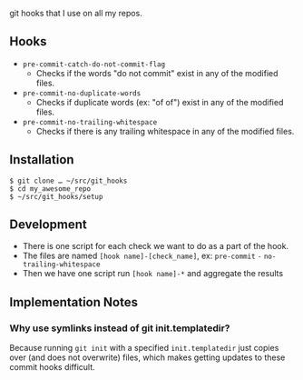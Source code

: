 git hooks that I use on all my repos.

## Hooks

- `pre-commit-catch-do-not-commit-flag`
	- Checks if the words "do not commit" exist in any of the modified files.
- `pre-commit-no-duplicate-words`
	- Checks if duplicate words (ex: "of of") exist in any of the modified files. 
- `pre-commit-no-trailing-whitespace`
	- Checks if there is any trailing whitespace in any of the modified files.

## Installation

```
$ git clone … ~/src/git_hooks
$ cd my_awesome_repo
$ ~/src/git_hooks/setup
```

## Development

- There is one script for each check we want to do as a part of the hook.
- The files are named `[hook name]-[check_name]`, ex: `pre-commit` `-` `no-trailing-whitespace`
- Then we have one script run `[hook name]-*` and aggregate the results

## Implementation Notes

### Why use symlinks instead of git init.templatedir?
Because running `git init` with a specified `init.templatedir` just copies over (and does not overwrite) files, which makes getting updates to these commit hooks difficult. 